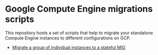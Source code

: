 # Google Compute Engine migrations scripts

This repository hosts a set of scripts that help to migrate your
standalone Compute Engine instances to different configurations on GCP.


* [Migrate a group of individual instances to a stateful MIG](instances-to-stateful-mig/)
